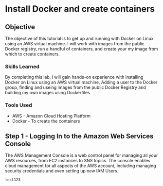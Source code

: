 # Install Docker and create containers

## Objective

The objective of this tutorial is to get up and running with Docker on Linux using an AWS virtual machine. I will work with images from the public Docker registry, run a handful of containers, and create your my image from which to create containers. 

### Skills Learned

By completing this lab, I will gain hands-on experience with installing Docker on Linux using an AWS virtual machine, Adding a user to the Docker group, finding and useing images from the public Docker Registry and building my own images using Dockerfiles

### Tools Used

- AWS - Amazon Cloud Hosting Platform
- Docker - To create the containers

## Step 1 - Logging In to the Amazon Web Services Console

The AWS Management Console is a web control panel for managing all your AWS resources, from EC2 instances to SNS topics. The console enables cloud management for all aspects of the AWS account, including managing security credentials and even setting up new IAM Users.

```
test123
```
